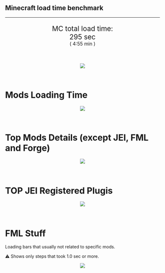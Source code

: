 ## Minecraft load time benchmark

---

<p align="center" style="font-size:160%;">
MC total load time:<br>
295 sec
<br>
<sup><sub>(
4:55 min
)</sub></sup>
</p>

<br>
<!--
Note for image scripts:
  - Newlines are ignored
  - This characters cant be used: +<"%#
-->
<p align="center">
<img src="https://quickchart.io/chart.png?w=400&h=60&c={
  type: 'horizontalBar',
  data: {
    datasets: [
        {label: 'Mixins\n', data: [ 39.0 ]},
        {label: 'Construction\n', data: [ 59.0 ]},
        {label: 'PreInit\n', data: [139.0 ]},
        {label: 'Init\n', data: [ 54.0 ]},
    ]
  },
  options: {
    layout: { padding: { top: 10 } },
    scales: {
      xAxes: [{display: false, stacked: true}],
      yAxes: [{display: false, stacked: true}],
    },
    elements: {rectangle: {borderWidth: 2}},
    legend: {display: false},
    plugins: {datalabels: {
      color: 'white',
      font: {
        family: 'Consolas',
      },
      formatter: (value, context) =>
        [context.dataset.label, value, 's'].join('')
    }},
    annotation: {
      clip: false,
      annotations: [{
          type: 'line',
          scaleID: 'x-axis-0',
          value: 39,
          borderColor: 'black',
          label: {
            content: 'Window appear',
            fontSize: 8,
            enabled: true,
            xPadding: 8, yPadding: 2,
            yAdjust: -20
          },
        }
      ]
    },
  }
}"/>
</p>

<br>

# Mods Loading Time

<p align="center">
<img src="https://quickchart.io/chart.png?w=400&h=300&c={
  type: 'outlabeledPie',
  options: {
    rotation: Math.PI,
    cutoutPercentage: 25,
    plugins: {
      legend: !1,
      outlabels: {
        stretch: 5,
        padding: 1,
        text: (v,i)=>[
          v.labels[v.dataIndex],' ',
          (v.percent*1000|0)/10,
          String.fromCharCode(37)].join('')
      }
    }
  },
  data: {...
`
5161a8   8.8 s CraftTweaker2;
436e17   7.28s Had Enough Items;
395E14   0.94s [JEI Ingredient Filter];
395E14   6.67s [JEI Plugins];
8f304e   7.5 s Astral Sorcery;
516fa8   6.23s Ender IO;
813e81   6.5 s OpenComputers;
a651a8   4.81s IndustrialCraft 2;
6e5e17   4.59s Tinkers' Antique;
5E5014   3.0 s [TCon Textures];
3ebaa4   3.59s VintageFix;
359E8B   3.56s [VF Sprite preload];
cd922c   3.26s NuclearCraft;
213664   3.22s Forestry;
3e7d81   2.95s ProbeZS;
8f4d30   2.72s Open Terrain Generator;
3e8160   2.55s The Twilight Forest;
216364   2.48s Thermal Expansion;
30518f   2.37s Patchouli;
308f7e   2.25s Quark: RotN Edition;
444444  38.72s 26 Other mods;
333333  45.9 s 149 'Fast' mods (1.0s - 0.1s);
222222   7.91s 290 'Instant' mods (%3C 0.1s)
`
    .split(';').reduce((a, l) => {
      l.match(/(\w{6}) *(\d*\.\d*) ?s (.*)/s)
      .slice(1).map((a, i) => [[String.fromCharCode(35),a].join(''), a,
        a.length > 15 ? a.split(/(?%3C=.{9})\s(?=\S{5})/).join('\n') : a
      ][i])
      .forEach((s, i) =>
        [a.datasets[0].backgroundColor, a.datasets[0].data, a.labels][i].push(s)
      );
      return a
    }, {
      labels: [],
      datasets: [{
        backgroundColor: [],
        data: [],
        borderColor: 'rgba(22,22,22,0.3)',
        borderWidth: 1
      }]
    })
  }
}"/>
</p>

<br>

# Top Mods Details (except JEI, FML and Forge)

<p align="center">
<img src="https://quickchart.io/chart.png?w=400&h=450&c={
  options: {
    scales: {
      xAxes: [{stacked: true}],
      yAxes: [{stacked: true}],
    },
    plugins: {
      datalabels: {
        anchor: 'end',
        align: 'top',
        color: 'white',
        backgroundColor: 'rgba(46, 140, 171, 0.6)',
        borderColor: 'rgba(41, 168, 194, 1.0)',
        borderWidth: 0.5,
        borderRadius: 3,
        padding: 0,
        font: {size:10},
        formatter: (v,ctx) =>
          ctx.datasetIndex!=ctx.chart.data.datasets.length-1 ? null
            : [((ctx.chart.data.datasets.reduce((a,b)=>a- -b.data[ctx.dataIndex],0)*10)|0)/10,'s'].join('')
      },
      colorschemes: {
        scheme: 'office.Damask6'
      }
    }
  },
  type: 'bar',
  data: {...(() => {
    let a = { labels: [], datasets: [] };
`
0: Construction;
1: Loading Resources;
2: PreInitialization;
3: Initialization;
4: InterModComms;
5: LoadComplete;
6: ModIdMapping;
7: Other
`
    .split(';')
      .map(l => l.match(/\d: (.*)/).slice(1))
      .forEach(([name]) => a.datasets.push({ label: name, data: [] }));
`
                                   0      1      2      3      4      5      6      7;
  CraftTweaker2                 |  0.30|  0.0 |  2.49|  5.20|  0.0 |  0.7 |  0.0 |  0.0 ;
  Astral Sorcery                |  0.30|  0.0 |  5.51|  1.23|  0.0 |  0.0 |  0.0 |  0.0 ;
  Ender IO                      |  1.48|  0.0 |  3.12|  0.27|  1.33|  0.0 |  0.1 |  0.0 ;
  OpenComputers                 |  0.39|  0.0 |  3.82|  1.78|  0.5 |  0.0 |  0.0 |  0.0 ;
  IndustrialCraft 2             |  0.79|  0.0 |  3.23|  0.78|  0.0 |  0.0 |  0.0 |  0.0 ;
  Tinkers' Antique              |  0.70|  0.0 |  0.10|  0.77|  0.0 |  0.0 |  0.0 |  3.0 ;
  VintageFix                    |  0.1 |  0.0 |  0.0 |  0.1 |  0.0 |  0.0 |  0.0 |  3.56;
  NuclearCraft                  |  0.4 |  0.0 |  2.85|  0.32|  0.0 |  0.0 |  0.3 |  0.0 ;
  Forestry                      |  0.32|  0.0 |  1.76|  1.13|  0.0 |  0.0 |  0.0 |  0.0 ;
  ProbeZS                       |  0.2 |  0.0 |  0.3 |  2.89|  0.0 |  0.0 |  0.0 |  0.0 
`
    .split(';').slice(1)
      .map(l => l.split('|').map(s => s.trim()))
      .forEach(([name, ...arr], i) => {
        a.labels.push(name);
        arr.forEach((v, j) => a.datasets[j].data[i] = v)
      }); return a
  })()}
}"/>
</p>

<br>

# TOP JEI Registered Plugis

<p align="center">
<img src="https://quickchart.io/chart.png?w=700&c={
  options: {
    elements: { rectangle: { borderWidth: 1 } },
    legend: false
  },
  type: 'horizontalBar',
    data: {...(() => {
      let a = {
        labels: [], datasets: [{
          backgroundColor: 'rgba(0, 99, 132, 0.5)',
          borderColor: 'rgb(0, 99, 132)',
          data: []
        }]
      };
`
1.785: jeresources.jei.JEIConfig;
0.651: com.rwtema.extrautils2.crafting.jei.XUJEIPlugin;
0.579: ic2.jeiIntegration.SubModule;
0.486: com.buuz135.industrial.jei.JEICustomPlugin;
0.485: crazypants.enderio.machines.integration.jei.MachinesPlugin;
0.294: mezz.jei.plugins.vanilla.VanillaPlugin;
0.19 : crazypants.enderio.base.integration.jei.JeiPlugin;
0.182: com.buuz135.thaumicjei.ThaumcraftJEIPlugin;
0.163: cofh.thermalexpansion.plugins.jei.JEIPluginTE;
0.14 : ninjabrain.gendustryjei.GendustryJEIPlugin;
0.108: net.bdew.jeibees.BeesJEIPlugin;
0.087: crafttweaker.mods.jei.JEIAddonPlugin
`
        .split(';')
        .map(l => l.split(':'))
        .forEach(([time, name]) => {
          a.labels.push(name);
          a.datasets[0].data.push(time)
        })
        ; return a
    })()
  }
}"/>
</p>

<br>

# FML Stuff

Loading bars that usually not related to specific mods.

⚠️ Shows only steps that took 1.0 sec or more.

<p align="center">
<img src="https://quickchart.io/chart.png?w=500&h=400&c={
  options: {
    rotation: Math.PI*1.125,
    cutoutPercentage: 55,
    plugins: {
      legend: !1,
      outlabels: {
        stretch: 5,
        padding: 1,
        text: (v)=>v.labels
      },
      doughnutlabel: {
        labels: [
          {
            text: 'FML stuff:',
            color: 'rgba(128, 128, 128, 0.5)',
            font: {size: 18}
          },
          {
            text: '119.88s',
            color: 'rgba(128, 128, 128, 1)',
            font: {size: 22}
          }
        ]
      },
    }
  },
  type: 'outlabeledPie',
  data: {...(() => {
    let a = {
      labels: [],
      datasets: [{
        backgroundColor: [],
        data: [],
        borderColor: 'rgba(22,22,22,0.3)',
        borderWidth: 2
      }]
    };
`
001799   3.64s Loading Resource - AssetLibrary;
369900   3.47s Preloading 50769 textures;
2C9900   2.5 s Texture loading;
009907   4.18s Posting bake events;
009911  31.69s Setting up dynamic models;
00991C  31.77s Loading Resource - ModelManager;
009982  32.61s Rendering Setup;
300099   1.26s XML Recipes;
3A0099   1.77s InterModComms
`
    .split(';')
      .map(l => l.match(/(\w{6}) *(\d*\.\d*) ?s (.*)/s))
      .forEach(([, col, time, name]) => {
        a.labels.push([
          name.length > 15 ? name.split(/(?%3C=.{9})\s(?=\S{5})/).join('\n') : name
          , ' ', time, 's'
        ].join(''));
        a.datasets[0].data.push(parseFloat(time));
        a.datasets[0].backgroundColor.push([String.fromCharCode(35), col].join(''))
      })
      ; return a
  })()}
}"/>
</p>
